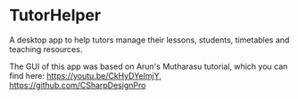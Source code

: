 # TutorHelper
A desktop app to help tutors manage their lessons, students, timetables and teaching resources.

The GUI of this app was based on  Arun's Mutharasu tutorial, which you can find here: https://youtu.be/CkHyDYeImjY, https://github.com/CSharpDesignPro
